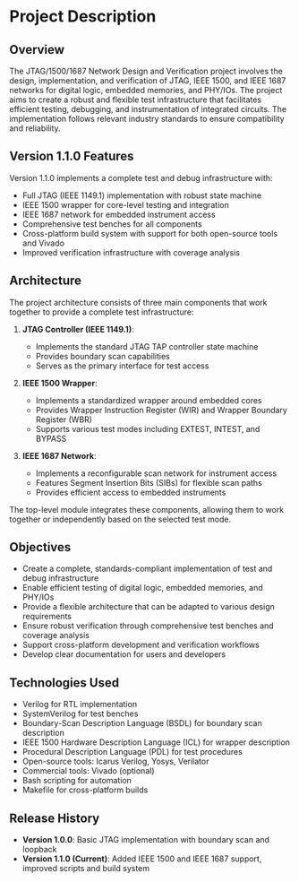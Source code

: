 # Project Description

## Overview

The JTAG/1500/1687 Network Design and Verification project involves the design, implementation, and verification of JTAG, IEEE 1500, and IEEE 1687 networks for digital logic, embedded memories, and PHY/IOs. The project aims to create a robust and flexible test infrastructure that facilitates efficient testing, debugging, and instrumentation of integrated circuits. The implementation follows relevant industry standards to ensure compatibility and reliability.

## Version 1.1.0 Features

Version 1.1.0 implements a complete test and debug infrastructure with:

- Full JTAG (IEEE 1149.1) implementation with robust state machine
- IEEE 1500 wrapper for core-level testing and integration
- IEEE 1687 network for embedded instrument access
- Comprehensive test benches for all components
- Cross-platform build system with support for both open-source tools and Vivado
- Improved verification infrastructure with coverage analysis

## Architecture

The project architecture consists of three main components that work together to provide a complete test infrastructure:

1. **JTAG Controller (IEEE 1149.1)**:
   - Implements the standard JTAG TAP controller state machine
   - Provides boundary scan capabilities
   - Serves as the primary interface for test access

2. **IEEE 1500 Wrapper**:
   - Implements a standardized wrapper around embedded cores
   - Provides Wrapper Instruction Register (WIR) and Wrapper Boundary Register (WBR)
   - Supports various test modes including EXTEST, INTEST, and BYPASS

3. **IEEE 1687 Network**:
   - Implements a reconfigurable scan network for instrument access
   - Features Segment Insertion Bits (SIBs) for flexible scan paths
   - Provides efficient access to embedded instruments

The top-level module integrates these components, allowing them to work together or independently based on the selected test mode.

## Objectives

- Create a complete, standards-compliant implementation of test and debug infrastructure
- Enable efficient testing of digital logic, embedded memories, and PHY/IOs
- Provide a flexible architecture that can be adapted to various design requirements
- Ensure robust verification through comprehensive test benches and coverage analysis
- Support cross-platform development and verification workflows
- Develop clear documentation for users and developers

## Technologies Used

- Verilog for RTL implementation
- SystemVerilog for test benches
- Boundary-Scan Description Language (BSDL) for boundary scan description
- IEEE 1500 Hardware Description Language (ICL) for wrapper description
- Procedural Description Language (PDL) for test procedures
- Open-source tools: Icarus Verilog, Yosys, Verilator
- Commercial tools: Vivado (optional)
- Bash scripting for automation
- Makefile for cross-platform builds

## Release History

- **Version 1.0.0**: Basic JTAG implementation with boundary scan and loopback
- **Version 1.1.0 (Current)**: Added IEEE 1500 and IEEE 1687 support, improved scripts and build system